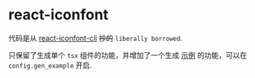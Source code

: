 # react-iconfont

代码是从 [react-iconfont-cli](https://github.com/iconfont-cli/react-iconfont-cli) <del>抄的</del> `liberally borrowed`.

只保留了生成单个 `tsx` 组件的功能，并增加了一个生成 [示例](https://github.com/captainwong/react-iconfont-test) 的功能，可以在 `config.gen_example` 开启.

